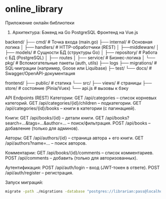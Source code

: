 # online_library
Приложение онлайн библиотеки

1. Архитектура:
Бэкенд на Go
PostgreSQL
Фронтенд на Vue.js


backend/
├── cmd/               # Точка входа (main.go)
├── internal/          # Основная логика
│   ├── handlers/      # HTTP-обработчики (REST)
│   ├──middleware/
│   ├── models/        # Сущности БД (структуры Go)
│   ├── repository/    # Работа с БД (PostgreSQL)
│   ├── routes
│   ├── service/       # Бизнес-логика
│   └── pkg/           # Вспомогательные пакеты (auth, utils)
├── logs
├── migrations/        # SQL-миграции (например, Goose или Liquibase)
├─  test/
└── docs/              # Swagger/OpenAPI-документация

frontend/
├── public/          # статика
└── src/
    ├── views/       # страницы
    ├── store/        # состояние (Pinia/Vuex)
    └── api.js       # вызовы к бэку


API Endpoints (REST)
Категории:
GET /api/categories – список корневых категорий.
GET /api/categories/{id}/children – подкатегории.
GET /api/categories/{id}/books – книги в категории (с пагинацией).

Книги:
GET /api/books/{id} – детали книги.
GET /api/books?search=...&tags=...&author=... – поиск/фильтрация.
POST /api/books – добавление (только для админов).

Авторы:
GET /api/authors/{id} – страница автора + его книги.
GET /api/authors?name=... – поиск авторов.

Комментарии:
GET /api/books/{id}/comments – список комментариев.
POST /api/comments – добавить (только для авторизованных).

Аутентификация:
POST /api/auth/login – вход (JWT-токен в ответе).
POST /api/auth/register – регистрация.


Запуск миграций:
```bash
migrate -path ./migrations -database "postgres://librarian:pass@localhost:5432/mydb?sslmode=disable" up
```